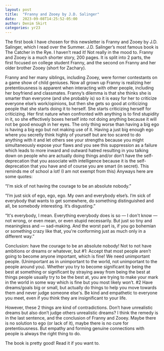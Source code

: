 ```yaml
---
layout: post
title:  "Franny and Zooey by J.D. Salinger"
date:   2023-09-08T14:25:52-05:00
author: Denim Skirt
categories: yr23
---
```


The first book I have chosen for this newsletter is Franny and Zooey by J.D. Salinger, which I read over the Summer. J.D. Salinger’s most famous book is The Catcher in the Rye. I haven’t read it! Not really in the mood to. Franny and Zooey is a much shorter story, 200 pages. It is split into 2 parts, the first focused on college student Franny, and the second on Franny and her older brother Zooey (short for Zachary). 

Franny and her many siblings, including Zooey, were former contestants on a game show of child geniuses. Now all grown up Franny is realizing her pretentiousness is apparent when interacting with other people, including her boyfriend and classmates. Franny’s dilemma is that she thinks she is smarter than everyone (and she probably is) so it is easy for her to criticize everyone else’s work/opinions, but then she gets so good at criticizing people that she starts doing it to herself. She starts criticizing herself for criticizing. Her first nature when confronted with anything is to find stupidity in it, so she effectively boxes herself into not doing anything because it will not be good enough in her eyes. The only thing worse than having a big ego is having a big ego but not making use of it. Having a just big enough ego where you secretly think highly of yourself but are too scared to do anything with it and let others see your strengths because you might simultaneously expose your flaws and you see this suppression as a failure which leads to more inward and outward hatred resulting in you talking down on people who are actually doing things and/or don’t have the self-deprecation that you associate with intelligence because it is the self-deprecation that you have and of course you are smart (in secret). This reminds me of school a lot! (I am not exempt from this) Anyways here are some quotes: 

“I'm sick of not having the courage to be an absolute nobody.”

“I’m just sick of ego, ego, ego. My own and everybody else’s. I’m sick of everybody that wants to get somewhere, do something distinguished and all, be somebody interesting. It’s disgusting.”

“It's everybody, I mean. Everything everybody does is so — I don't know — not wrong, or even mean, or even stupid necessarily. But just so tiny and meaningless and — sad-making. And the worst part is, if you go bohemian or something crazy like that, you're conforming just as much only in a different way.”


Conclusion: have the courage to be an absolute nobody! Not to not have ambitions or dreams or whatever, but #1: Accept that most people aren’t going to become anyone important, which is fine! We need unimportant people. (Unimportant as in unimportant to the world, not unimportant to the people around you). Whether you try to become significant by being the best at something or significant by straying away from being the best at things people usually try to be the best at, you are trying to make your mark in the world in some way which is fine but you most likely won’t. #2 Have dreams/goals big or small, but actually do things to help you move towards them and never judge someone else's. Be kind and empathetic to everyone you meet, even if you think they are insignificant to your life. 

However, these 2 things are kind of contradictions. Don’t have unrealistic dreams but also don’t judge others unrealistic dreams? I think the remedy is in the last sentence, and the conclusion of Franny and Zooey. Maybe there is no solution to ego (or lack of it), maybe there is no cure for pretentiousness. But empathy and forming genuine connections with people is always the right thing to do. 

The book is pretty good! Read it if you want to. 


